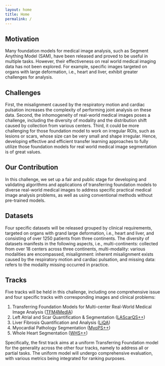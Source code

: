 ```yaml
---
layout: home
title: Home
permalink: /
---
```


## Motivation
Many foundation models for medical image analysis, such as Segment Anything Model (SAM), have been released and proved to be useful in multiple tasks. However, their effectiveness on real world medical imaging data has not been explored. For example, specific images targeted on organs with large deformation, i.e., heart and liver, exhibit greater challenges for analysis.

## Challenges
First, the misalignment caused by the respiratory motion and cardiac pulsation increases the complexity of performing joint analysis on these data. Second, the inhomogeneity of real-world medical images poses a challenge, including the diversity of modality and the distribution shift caused by collection from various centers. Third, it could be more challenging for those foundation model to work on irregular ROIs, such as lesions or scars, whose size can be very small and shape irregular. Hence, developing effective and efficient transfer learning approaches to fully utilize those foundation models for real world medical image segmentation is of great values.

## Our Contribution
In this challenge, we set up a fair and public stage for developing and validating algorithms and applications of transferring foundation models to diverse real-world medical images to address specific practical medical image analysis problems, as well as using conventional methods without pre-trained models.

## Datasets
Four specific datasets will be released grouped by clinical requirements, targeted on organs with grand large deformation, i.e., heart and liver, and consisting of over 1250 patients from three continents. The diversity of datasets manifests in the following aspects, i.e., multi-continents: collected from over 18 centers across three continents, multi-modality: various modalities are encompassed, misalignment: inherent misalignment exists caused by the respiratory motion and cardiac pulsation, and missing data: refers to the modality missing occurred in practice.

## Tracks
Five tracks will be held in this challenge, including one comprehensive issue and four specific tracks with corresponding images and clinical problems:
1. Transferring Foundation Models for Multi-center Real-World Medical Image Analysis ([TFM4MedIA](/care_2025/track1))
2. Left Atrial and Scar Quantification & Segmentation ([LAScarQS++](/care_2025/track2))
3. Liver Fibrosis Quantification and Analysis ([LiQA](/care_2025/track3))
4. Myocardial Pathology Segmentation ([MyoPS++](/care_2025/track4))
5. Whole Heart Segmentation ([WHS++](/care_2025/track5))

Specifically, the first track aims at a uniform Transferring Foundation model for the generality across the other four tracks, namely to address all or partial tasks. The uniform model will undergo comprehensive evaluation, with various metrics being integrated for ranking purposes.

